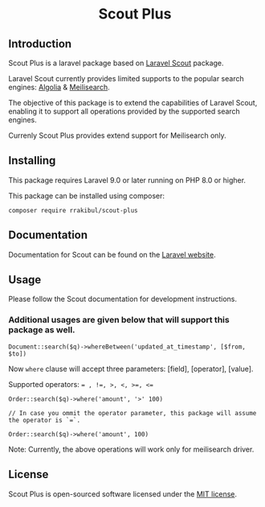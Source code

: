 <h1 align="center">Scout Plus</h1>

## Introduction

Scout Plus is a laravel package based on [Laravel Scout](https://github.com/laravel/scout) package. 

Laravel Scout currently provides limited supports to the popular search engines: [Algolia](https://www.algolia.com/) & [Meilisearch](https://github.com/meilisearch/meilisearch). 

The objective of this package is to extend the capabilities of Laravel Scout, enabling it to support all operations provided by the supported search engines.

Currenly Scout Plus provides extend support for Meilisearch only. 

## Installing

This package requires Laravel 9.0 or later running on PHP 8.0 or higher.

This package can be installed using composer:

````
composer require rrakibul/scout-plus
````

## Documentation

Documentation for Scout can be found on the [Laravel website](https://laravel.com/docs/master/scout).

## Usage

Please follow the Scout documentation for development instructions. 

### Additional usages are given below that will support this package as well.

````
Document::search($q)->whereBetween('updated_at_timestamp', [$from, $to])
````

Now `where` clause will accept three parameters: [field], [operator], [value].

Supported operators: ` = , !=, >, <, >=, <= `

````
Order::search($q)->where('amount', '>' 100)
````

````
// In case you ommit the operator parameter, this package will assume the operator is `=`.   

Order::search($q)->where('amount', 100)
````

Note: Currently, the above operations will work only for meilisearch driver.

## License

Scout Plus is open-sourced software licensed under the [MIT license](LICENSE.md).